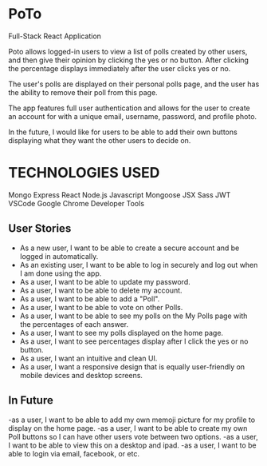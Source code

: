 # PoTo
Full-Stack React Application 

Poto allows logged-in users to view a list of polls created by other users, and then give their opinion by clicking the yes or no button. After clicking the percentage displays immediately after the user clicks yes or no.

The user's polls are displayed on their personal polls page, and the user has the ability to remove their poll from this page. 

The app features full user authentication and allows for the user to create an account for with a unique email, username, password, and profile photo. 

In the future, I would like for users to be able to add their own buttons displaying what they want the other users to decide on.

# TECHNOLOGIES USED
Mongo
Express
React
Node.js
Javascript
Mongoose
JSX
Sass
JWT
VSCode
Google Chrome Developer Tools

## User Stories
- As a new user, I want to be able to create a secure account and be logged in automatically. 
- As an existing user, I want to be able to log in securely and log out when I am done using the app.
- As a user, I want to be able to update my password.
- As a user, I want to be able to delete my account.
- As a user, I want to be able to add a "Poll".
- As a user, I want to be able to vote on other Polls.
- As a user, I want to be able to see my polls on the My Polls page with the percentages of each answer.
- As a user, I want to see my polls displayed on the home page.
- As a user, I want to see percentages display after I click the yes or no button.
- As a user, I want an intuitive and clean UI.
- As a user, I want a responsive design that is equally user-friendly on mobile devices and desktop screens.


## In Future
-as a user, I want to be able to add my own memoji picture for my profile to display on the home page.
-as a user, I want to be able to create my own Poll buttons so I can have other users vote between two options.
-as a user, I want to be able to view this on a desktop and ipad. 
-as a user, I want to be able to login via email, facebook, or etc.

